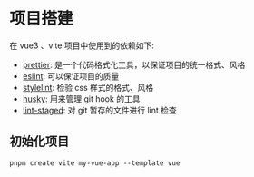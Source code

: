 # 项目搭建

在 vue3 、vite 项目中使用到的依赖如下:

- [prettier](https://www.prettier.cn/docs/index.html): 是一个代码格式化工具，以保证项目的统一格式、风格
- [eslint](https://zh-hans.eslint.org/docs/latest/user-guide/getting-started): 可以保证项目的质量
- [stylelint](https://github.com/stylelint/stylelint): 检验 css 样式的格式、风格
- [husky](https://github.com/typicode/husky): 用来管理 git hook 的工具
- [lint-staged](https://github.com/okonet/lint-staged): 对 git 暂存的文件进行 lint 检查

## 初始化项目
```
pnpm create vite my-vue-app --template vue
```